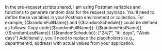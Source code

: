 In the pre-request scripts shared, I am using Postman variables and functions to generate random data for the request payloads. You'll need to define these variables in your Postman environment or collection. For example, {{$randomFullName}} and {{$randomSchedule}} could be defined as follows:
Copy code{{$randomFullName}}: {{$randomFirstName}} {{$randomLastName}}
{{$randomSchedule}}: ["24/7", "All days", "Week days"]
Additionally, you'll need to replace the placeholders (e.g., departmentId, address) with actual values from your application.
